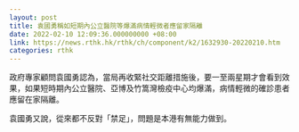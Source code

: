 ```yaml
---
layout: post
title: 袁國勇稱如短期內公立醫院等爆滿病情輕微者應留家隔離
date: 2022-02-10 12:09:36.000000000 +08:00
link: https://news.rthk.hk/rthk/ch/component/k2/1632930-20220210.htm
categories: rthk
---
```


政府專家顧問袁國勇認為，當局再收緊社交距離措施後，要一至兩星期才會看到效果，如果短時期內公立醫院、亞博及竹篙灣檢疫中心均爆滿，病情輕微的確診患者應留在家隔離。

袁國勇又說，從來都不反對「禁足」，問題是本港有無能力做到。
